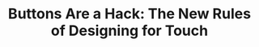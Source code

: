 ---
title: 'Buttons Are a Hack: The New Rules of Designing for Touch'
link: http://aycl.uie.com/virtual_seminars/buttons_are_a_hack
provider: http://aycl.uie.com/
category: technology
format: webinar
location: Professional Development Program
hours: 1.5
---